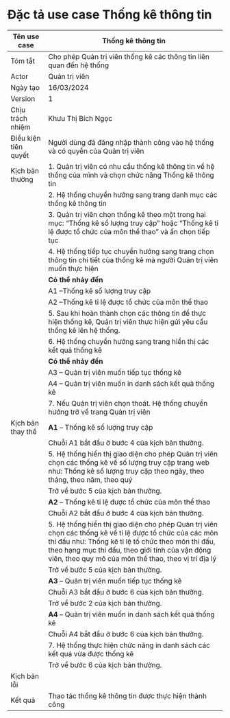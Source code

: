 # Đặc tả use case Thống kê thông tin

| Tên use case | Thống kê thông tin |
| --- | ----- |
| Tóm tắt | Cho phép Quản trị viên thống kê các thông tin liên quan đến hệ thống |
| Actor | Quản trị viên |
| Ngày tạo | 16/03/2024 |
| Version | 1 |
| Chịu trách nhiệm | Khưu Thị Bích Ngọc |
| Điều kiện tiên quyết | Người dùng đã đăng nhập thành công vào hệ thống và có quyền của Quản trị viên|   
| Kịch bản thường | 1. Quản trị viên có nhu cầu thống kê thông tin về hệ thống của mình và chọn chức năng Thống kê thông tin|
| | 2. Hệ thống chuyển hướng sang trang danh mục các thống kê thông tin| 
| | 3. Quản trị viên chọn thống kê theo một trong hai mục: “Thống kê số lượng truy cập” hoặc “Thống kê tỉ lệ được tổ chức của môn thể thao” và ấn chọn tiếp tục| 
| | 4. Hệ thống tiếp tục chuyển hướng sang trang chọn thông tin chi tiết của thống kê mà người Quản trị viên muốn thực hiện |
| | **Có thể nhảy đến** | 
| | A1 –Thống kê số lượng truy cập | 
| | A2 –Thống kê tỉ lệ được tổ chức của môn thể thao | 
| | 5. Sau khi hoàn thành chọn các thông tin để thực hiện thống kê, Quản trị viên thực hiện gửi yêu cầu thống kê lên hệ thống.| 
| | 6. Hệ thống chuyển hướng sang trang hiển thị các kết quả thống kê |
| | **Có thể nhảy đến** | 
| | A3 – Quản trị viên muốn tiếp tục thống kê| 
| | A4 – Quản trị viên muốn in danh sách kết quả thống kê| 
| | 7. Nếu Quản trị viên chọn thoát. Hệ thống chuyển hướng trở về trang Quản trị  viên |
| Kịch bản thay thế |  **A1** – Thống kê số lượng truy cập |
| | Chuỗi A1 bắt đầu ở bước 4 của kịch bản thường. |
| | 5. Hệ thống hiển thị giao diện cho phép Quản trị viên chọn các thống kê về số lượng truy cập trang web như: Thống kê số lượng truy cập theo ngày, theo tháng, theo năm, theo quý |
| | Trở về bước 5 của kịch bản thường. |
| |  **A2** – Thống kê tỉ lệ được tổ chức của môn thể thao |
| | Chuỗi A2 bắt đầu ở bước 4 của kịch bản thường. |
| | 5. Hệ thống hiển thị giao diện cho phép Quản trị viên chọn các thống kê về tỉ lệ được tổ chức của các môn thi đấu như: Thống kê tỉ lệ tổ chức theo môn thi đấu, theo hạng mục thi đấu, theo giới tính của vận động viên, theo quy mô của môn thể thao, theo vị trí địa lý |
| | Trở về bước 5 của kịch bản thường. |
| |  **A3** – Quản trị viên muốn tiếp tục thống kê |
| | Chuỗi A3 bắt đầu ở bước 6 của kịch bản thường. |
| | Trở về bước 2 của kịch bản thường. |
| |  **A4** – Quản trị viên muốn in danh sách kết quả thống kê |
| | Chuỗi A4 bắt đầu ở bước 6 của kịch bản thường. |
| | 7. Hệ thống thực hiện chức năng in danh sách các kết quả vừa được thống kê |
| | Trở về bước 6 của kịch bản thường. |
| Kịch bản lỗi | |
| Kết quả | Thao tác thống kê thông tin được thực hiện thành công |
